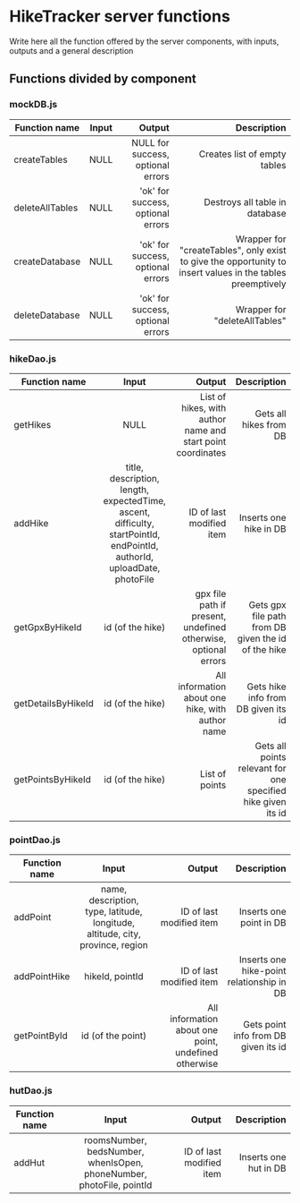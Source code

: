 # HikeTracker server functions

Write here all the function offered by the server components, with inputs, outputs and a general description

## Functions divided by component

### mockDB.js

|   Function name     |     Input   |   Output  |   Description |
| ----------------- | :-----------: | ---------: | --------: |
|   createTables    |   NULL    |   NULL for success, optional errors   |   Creates list of empty tables    |
|   deleteAllTables |   NULL    |   'ok' for success, optional errors   |   Destroys all table in database  |
|   createDatabase  |   NULL    |   'ok' for success, optional errors   |   Wrapper for "createTables", only exist to give the opportunity to insert values in the tables preemptively  |
|   deleteDatabase  |   NULL    |   'ok' for success, optional errors   |   Wrapper for "deleteAllTables"   |


### hikeDao.js

|   Function name     |     Input   |   Output  |   Description |
| ----------------- | :-----------: | ---------: | --------: |
|   getHikes    |   NULL    |   List of hikes, with author name and start point coordinates|  Gets all hikes from DB |
|   addHike |   title, description, length, expectedTime, ascent, difficulty, startPointId, endPointId, authorId, uploadDate,  photoFile  |   ID of last modified item    |   Inserts one hike in DB  |
|   getGpxByHikeId  |   id (of the hike)    |   gpx file path if present, undefined otherwise, optional errors  |   Gets gpx file path from DB given the id of the hike |
|   getDetailsByHikeId  |   id (of the hike)    |   All information about one hike, with author name    |   Gets hike info from DB given its id    |
|   getPointsByHikeId   |   id (of the hike)    |   List of points  |   Gets all points relevant for one specified hike given its id    |

### pointDao.js

|   Function name     |     Input   |   Output  |   Description |
| ----------------- | :-----------: | ---------: | --------: |
|   addPoint    |   name, description, type, latitude, longitude, altitude, city, province, region |  ID of last modified item |  Inserts one point in DB |
|   addPointHike |   hikeId, pointId |   ID of last modified item    | Inserts one hike-point relationship in DB   |
|   getPointById  |   id (of the point)    |   All information about one point, undefined otherwise  |   Gets point info from DB given its id |

### hutDao.js

|   Function name     |     Input   |   Output  |   Description |
| ----------------- | :-----------: | ---------: | --------: |
|   addHut    |   roomsNumber, bedsNumber, whenIsOpen, phoneNumber, photoFile, pointId |  ID of last modified item |  Inserts one hut in DB |